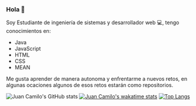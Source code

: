 ### Hola  👋

Soy Estudiante de ingeniería de sistemas y desarrollador web 💻, tengo conocimientos en:
<ul>
  <li>Java</li>
  <li>JavaScript</li>
  <li>HTML</i></li>
  <li>CSS</li>
  <li>MEAN</li>
</ul>



Me gusta aprender de manera autonoma y enfrentarme a nuevos retos, en algunas ocaciones algunos de esos retos estarán como repositorios.

![Juan Camilo's GitHub stats](https://github-readme-stats.vercel.app/api?username=Juan-CamiloF&show_icons=true&theme=radical)
[![Juan Camilo's wakatime stats](https://github-readme-stats.vercel.app/api/wakatime?username=JuanCamiloF)](https://github.com/anuraghazra/github-readme-stats)
[![Top Langs](https://github-readme-stats.vercel.app/api/top-langs/?username=Juan-CamiloF)](https://github.com/anuraghazra/github-readme-stats)
